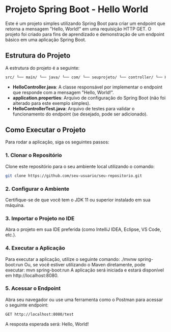 # Projeto Spring Boot - Hello World

Este é um projeto simples utilizando Spring Boot para criar um endpoint que retorna a mensagem "Hello, World!" em uma requisição HTTP GET. O projeto foi criado para fins de aprendizado e demonstração de um endpoint básico em uma aplicação Spring Boot.

## Estrutura do Projeto

A estrutura do projeto é a seguinte:
```bash
src/ └── main/ └── java/ └── com/ └── seuprojeto/ └── controller/ └── HelloController.java └── resources/ └── application.properties └── test/ └── java/ └── com/ └── seuprojeto/ └── HelloControllerTest.java
```

- **HelloController.java**: A classe responsável por implementar o endpoint que responde com a mensagem "Hello, World!".
- **application.properties**: Arquivo de configuração do Spring Boot (não foi alterado para este exemplo simples).
- **HelloControllerTest.java**: Arquivo de testes para validar o funcionamento do endpoint (se desejado, pode ser adicionado).

## Como Executar o Projeto

Para rodar a aplicação, siga os seguintes passos:

### 1. Clonar o Repositório

Clone este repositório para o seu ambiente local utilizando o comando:

```bash
git clone https://github.com/seu-usuario/seu-repositorio.git
```
### 2. Configurar o Ambiente

Certifique-se de que você tem o JDK 11 ou superior instalado em sua máquina.

### 3. Importar o Projeto no IDE

Abra o projeto em sua IDE preferida (como IntelliJ IDEA, Eclipse, VS Code, etc.).

### 4. Executar a Aplicação

Para executar a aplicação, utilize o seguinte comando:
./mvnw spring-boot:run
Ou, se você estiver utilizando o Maven diretamente, pode executar:
mvn spring-boot:run
A aplicação será iniciada e estará disponível em http://localhost:8080.

### 5. Acessar o Endpoint

Abra seu navegador ou use uma ferramenta como o Postman para acessar o seguinte endpoint:
```bash
GET http://localhost:8080/test
```
A resposta esperada será:
Hello, World!
